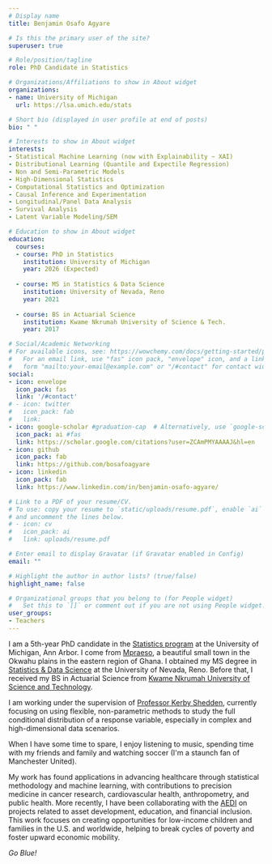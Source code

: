 ```yaml
---
# Display name
title: Benjamin Osafo Agyare

# Is this the primary user of the site?
superuser: true

# Role/position/tagline
role: PhD Candidate in Statistics

# Organizations/Affiliations to show in About widget
organizations:
- name: University of Michigan
  url: https://lsa.umich.edu/stats

# Short bio (displayed in user profile at end of posts)
bio: " "

# Interests to show in About widget
interests:
- Statistical Machine Learning (now with Explainability ~ XAI)
- Distributional Learning (Quantile and Expectile Regression)
- Non and Semi-Parametric Models
- High-Dimensional Statistics
- Computational Statistics and Optimization
- Causal Inference and Experimentation
- Longitudinal/Panel Data Analysis
- Survival Analysis
- Latent Variable Modeling/SEM

# Education to show in About widget
education:
  courses:
  - course: PhD in Statistics
    institution: University of Michigan
    year: 2026 (Expected)
    
  - course: MS in Statistics & Data Science
    institution: University of Nevada, Reno
    year: 2021
    
  - course: BS in Actuarial Science
    institution: Kwame Nkrumah University of Science & Tech.
    year: 2017

# Social/Academic Networking
# For available icons, see: https://wowchemy.com/docs/getting-started/page-builder/#icons
#   For an email link, use "fas" icon pack, "envelope" icon, and a link in the
#   form "mailto:your-email@example.com" or "/#contact" for contact widget.
social:
- icon: envelope
  icon_pack: fas
  link: '/#contact'
# - icon: twitter
#   icon_pack: fab
#   link: 
- icon: google-scholar #graduation-cap  # Alternatively, use `google-scholar` icon from `ai` icon pack
  icon_pack: ai #fas
  link: https://scholar.google.com/citations?user=ZCAmPMYAAAAJ&hl=en
- icon: github
  icon_pack: fab
  link: https://github.com/bosafoagyare
- icon: linkedin
  icon_pack: fab
  link: https://www.linkedin.com/in/benjamin-osafo-agyare/

# Link to a PDF of your resume/CV.
# To use: copy your resume to `static/uploads/resume.pdf`, enable `ai` icons in `params.toml`, 
# and uncomment the lines below.
# - icon: cv
#   icon_pack: ai
#   link: uploads/resume.pdf

# Enter email to display Gravatar (if Gravatar enabled in Config)
email: ""

# Highlight the author in author lists? (true/false)
highlight_name: false

# Organizational groups that you belong to (for People widget)
#   Set this to `[]` or comment out if you are not using People widget.
user_groups:
- Teachers
---
```


I am a 5th-year PhD candidate in the [Statistics program](https://lsa.umich.edu/stats) at the University of Michigan, Ann Arbor. I come from [Mpraeso](https://en.wikipedia.org/wiki/Mpraeso), a beautiful small town in the Okwahu plains in the eastern region of Ghana. I obtained my MS degree in [Statistics & Data Science](https://www.unr.edu/math) at the University of Nevada, Reno. Before that, I received my BS in Actuarial Science from [Kwame Nkrumah University of Science and Technology](https://www.knust.edu.gh/).   

I am working under the supervision of [Professor Kerby Shedden](https://lsa.umich.edu/stats/people/faculty/kshedden.html), currently focusing on using flexible, non-parametric methods to study the full conditional distribution of a response variable, especially in complex and high-dimensional data scenarios.

When I have some time to spare, I enjoy listening to music, spending time with my friends and family and watching soccer (I'm a staunch fan of Manchester United).

My work has found applications in advancing healthcare through statistical methodology and machine learning, with contributions to precision medicine in cancer research, cardiovascular health, anthropometry, and public health. More recently, I have been collaborating with the [AEDI](https://aedi.ssw.umich.edu/) on projects related to asset development, education, and financial inclusion. This work focuses on creating opportunities for low-income children and families in the U.S. and worldwide, helping to break cycles of poverty and foster upward economic mobility.

*Go Blue!*

